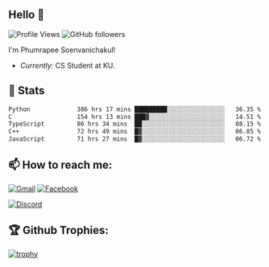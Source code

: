 
<h2>Hello 👋</h2> 

![Profile Views](https://komarev.com/ghpvc/?username=Homiez09&label=Profile%20views&color=0e75b6&style=flat)
![GitHub followers](https://img.shields.io/github/followers/HomieZ09.svg?style=social&label=Follow)


I'm Phumrapee Soenvanichakul!

- <i>Currently:</i> CS Student at KU.

<h2>👀 Stats</h2>

<!--START_SECTION:waka-->

```txt
Python             386 hrs 17 mins █████████░░░░░░░░░░░░░░░░   36.35 %
C                  154 hrs 13 mins ███▓░░░░░░░░░░░░░░░░░░░░░   14.51 %
TypeScript         86 hrs 34 mins  ██░░░░░░░░░░░░░░░░░░░░░░░   08.15 %
C++                72 hrs 49 mins  █▓░░░░░░░░░░░░░░░░░░░░░░░   06.85 %
JavaScript         71 hrs 27 mins  █▓░░░░░░░░░░░░░░░░░░░░░░░   06.72 %
```

<!--END_SECTION:waka-->

<h2>📫 How to reach me:</h2>

<a href="mailto:phumrapeesoen1@gmail.com">![Gmail](https://img.shields.io/badge/Gmail-D14836?style=for-the-badge&logo=gmail&logoColor=white)</a> 
<a href="https://web.facebook.com/phumrapee.soenvanichakul.3/">![Facebook](https://img.shields.io/badge/Facebook-4267B2?style=for-the-badge&logo=facebook&logoColor=white)</a>

<a href="https://discord.gg/EWnAEUtFVm">![Discord](https://discord.c99.nl/widget/theme-1/297740667784921089.png)</a> 

<h2>🏆 Github Trophies:</h2>

[![trophy](https://github-profile-trophy.vercel.app/?username=Homiez09&theme=discord&row=1)](https://github.com/ryo-ma/github-profile-trophy)
